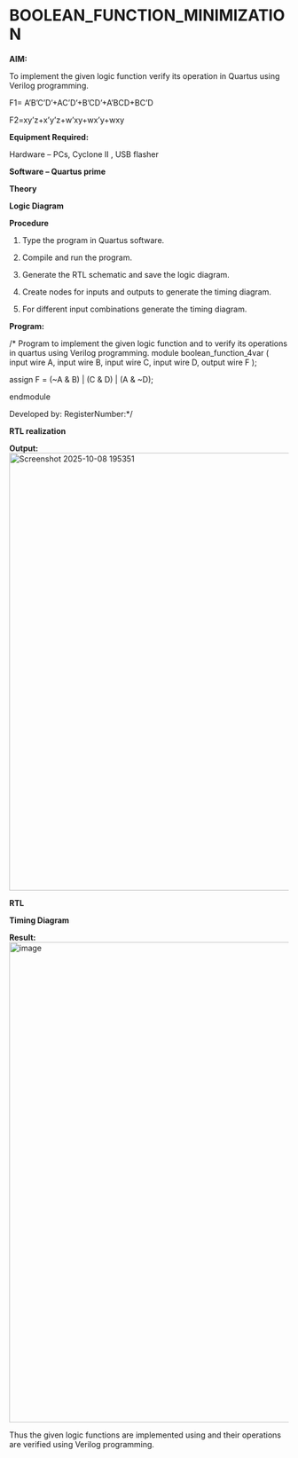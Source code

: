 # BOOLEAN_FUNCTION_MINIMIZATION

**AIM:**

To implement the given logic function verify its operation in Quartus using Verilog programming.

F1= A’B’C’D’+AC’D’+B’CD’+A’BCD+BC’D 

F2=xy’z+x’y’z+w’xy+wx’y+wxy

**Equipment Required:**

Hardware – PCs, Cyclone II , USB flasher

**Software – Quartus prime**

**Theory**

**Logic Diagram**

**Procedure**

1.	Type the program in Quartus software.

2.	Compile and run the program.

3.	Generate the RTL schematic and save the logic diagram.

4.	Create nodes for inputs and outputs to generate the timing diagram.

5.	For different input combinations generate the timing diagram.


**Program:**

/* Program to implement the given logic function and to verify its operations in quartus using Verilog programming. 
module boolean_function_4var (
    input  wire A,
    input  wire B,
    input  wire C,
    input  wire D,
    output wire F
);

assign F = (~A & B) | (C & D) | (A & ~D);

endmodule

Developed by: RegisterNumber:*/


**RTL realization**

**Output:**
<img width="1417" height="789" alt="Screenshot 2025-10-08 195351" src="https://github.com/user-attachments/assets/18ea5a15-5b9b-4b53-9cc9-685ba2955f1b" />

**RTL**

**Timing Diagram**

**Result:**
<img width="1297" height="866" alt="image" src="https://github.com/user-attachments/assets/97a1c590-4bdd-418f-a719-0a4c619dd7b2" />

Thus the given logic functions are implemented using and their operations are verified using Verilog programming.

